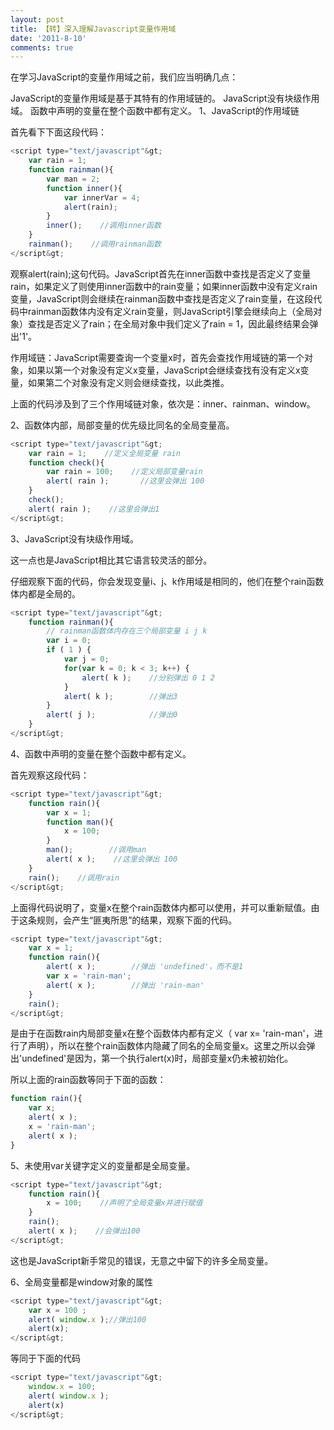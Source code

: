 ```yaml
---
layout: post
title: 【转】深入理解Javascript变量作用域
date: '2011-8-10'
comments: true
---
```

在学习JavaScript的变量作用域之前，我们应当明确几点：

JavaScript的变量作用域是基于其特有的作用域链的。
JavaScript没有块级作用域。
函数中声明的变量在整个函数中都有定义。
1、JavaScript的作用域链

首先看下下面这段代码：

```javascript
<script type="text/javascript"&gt;
    var rain = 1;
    function rainman(){
        var man = 2;
        function inner(){
            var innerVar = 4;
            alert(rain);
        }
        inner();    //调用inner函数
    }
    rainman();    //调用rainman函数
</script&gt;
```
观察alert(rain);这句代码。JavaScript首先在inner函数中查找是否定义了变量rain，如果定义了则使用inner函数中的rain变量；如果inner函数中没有定义rain变量，JavaScript则会继续在rainman函数中查找是否定义了rain变量，在这段代码中rainman函数体内没有定义rain变量，则JavaScript引擎会继续向上（全局对象）查找是否定义了rain；在全局对象中我们定义了rain = 1，因此最终结果会弹出'1'。

作用域链：JavaScript需要查询一个变量x时，首先会查找作用域链的第一个对象，如果以第一个对象没有定义x变量，JavaScript会继续查找有没有定义x变量，如果第二个对象没有定义则会继续查找，以此类推。

上面的代码涉及到了三个作用域链对象，依次是：inner、rainman、window。

2、函数体内部，局部变量的优先级比同名的全局变量高。

```javascript
<script type="text/javascript"&gt;
    var rain = 1;    //定义全局变量 rain
    function check(){
        var rain = 100;    //定义局部变量rain
        alert( rain );       //这里会弹出 100
    }
    check();
    alert( rain );    //这里会弹出1
</script&gt;
```
3、JavaScript没有块级作用域。

这一点也是JavaScript相比其它语言较灵活的部分。

仔细观察下面的代码，你会发现变量i、j、k作用域是相同的，他们在整个rain函数体内都是全局的。

```javascript
<script type="text/javascript"&gt;
    function rainman(){
        // rainman函数体内存在三个局部变量 i j k
        var i = 0;
        if ( 1 ) {
            var j = 0;
            for(var k = 0; k < 3; k++) {
                alert( k );    //分别弹出 0 1 2
            }
            alert( k );        //弹出3
        }
        alert( j );            //弹出0
    }
</script&gt;
```
4、函数中声明的变量在整个函数中都有定义。

首先观察这段代码：

```javascript
<script type="text/javascript"&gt;
    function rain(){
        var x = 1;
        function man(){
            x = 100;
        }
        man();        //调用man
        alert( x );    //这里会弹出 100
    }
    rain();    //调用rain
</script&gt;
```
上面得代码说明了，变量x在整个rain函数体内都可以使用，并可以重新赋值。由于这条规则，会产生“匪夷所思”的结果，观察下面的代码。

```javascript
<script type="text/javascript"&gt;
    var x = 1;
    function rain(){
        alert( x );        //弹出 'undefined'，而不是1
        var x = 'rain-man';
        alert( x );        //弹出 'rain-man'
    }
    rain();
</script&gt;
```
是由于在函数rain内局部变量x在整个函数体内都有定义（ var x= 'rain-man'，进行了声明），所以在整个rain函数体内隐藏了同名的全局变量x。这里之所以会弹出'undefined'是因为，第一个执行alert(x)时，局部变量x仍未被初始化。

所以上面的rain函数等同于下面的函数：

```javascript
function rain(){
    var x;
    alert( x );
    x = 'rain-man';
    alert( x );
}
```
5、未使用var关键字定义的变量都是全局变量。

```javascript
<script type="text/javascript"&gt;
    function rain(){
        x = 100;    //声明了全局变量x并进行赋值
    }
    rain();
    alert( x );    //会弹出100
</script&gt;
```
这也是JavaScript新手常见的错误，无意之中留下的许多全局变量。

6、全局变量都是window对象的属性

```javascript
<script type="text/javascript"&gt;
    var x = 100 ;
    alert( window.x );//弹出100
    alert(x);
</script&gt;
```
等同于下面的代码

```javascript
<script type="text/javascript"&gt;
    window.x = 100;
    alert( window.x );
    alert(x)
</script&gt;
```
